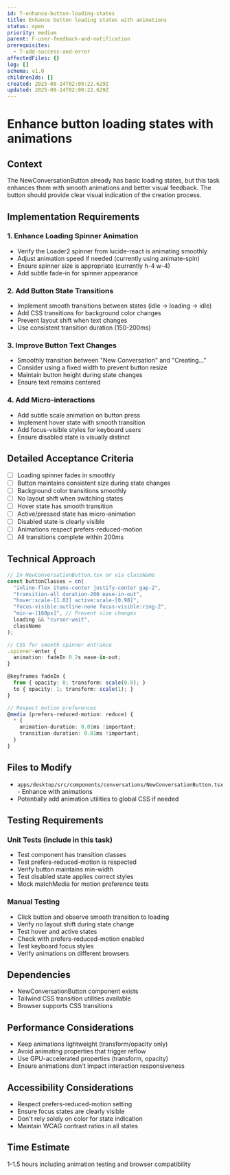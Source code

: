 ```yaml
---
id: T-enhance-button-loading-states
title: Enhance button loading states with animations
status: open
priority: medium
parent: F-user-feedback-and-notification
prerequisites:
  - T-add-success-and-error
affectedFiles: {}
log: []
schema: v1.0
childrenIds: []
created: 2025-08-24T02:09:22.629Z
updated: 2025-08-24T02:09:22.629Z
---
```


# Enhance button loading states with animations

## Context

The NewConversationButton already has basic loading states, but this task enhances them with smooth animations and better visual feedback. The button should provide clear visual indication of the creation process.

## Implementation Requirements

### 1. Enhance Loading Spinner Animation

- Verify the Loader2 spinner from lucide-react is animating smoothly
- Adjust animation speed if needed (currently using animate-spin)
- Ensure spinner size is appropriate (currently h-4 w-4)
- Add subtle fade-in for spinner appearance

### 2. Add Button State Transitions

- Implement smooth transitions between states (idle → loading → idle)
- Add CSS transitions for background color changes
- Prevent layout shift when text changes
- Use consistent transition duration (150-200ms)

### 3. Improve Button Text Changes

- Smoothly transition between "New Conversation" and "Creating..."
- Consider using a fixed width to prevent button resize
- Maintain button height during state changes
- Ensure text remains centered

### 4. Add Micro-interactions

- Add subtle scale animation on button press
- Implement hover state with smooth transition
- Add focus-visible styles for keyboard users
- Ensure disabled state is visually distinct

## Detailed Acceptance Criteria

- [ ] Loading spinner fades in smoothly
- [ ] Button maintains consistent size during state changes
- [ ] Background color transitions smoothly
- [ ] No layout shift when switching states
- [ ] Hover state has smooth transition
- [ ] Active/pressed state has micro-animation
- [ ] Disabled state is clearly visible
- [ ] Animations respect prefers-reduced-motion
- [ ] All transitions complete within 200ms

## Technical Approach

```typescript
// In NewConversationButton.tsx or via className
const buttonClasses = cn(
  "inline-flex items-center justify-center gap-2",
  "transition-all duration-200 ease-in-out",
  "hover:scale-[1.02] active:scale-[0.98]",
  "focus-visible:outline-none focus-visible:ring-2",
  "min-w-[160px]", // Prevent size changes
  loading && "cursor-wait",
  className
);

// CSS for smooth spinner entrance
.spinner-enter {
  animation: fadeIn 0.2s ease-in-out;
}

@keyframes fadeIn {
  from { opacity: 0; transform: scale(0.8); }
  to { opacity: 1; transform: scale(1); }
}

// Respect motion preferences
@media (prefers-reduced-motion: reduce) {
  * {
    animation-duration: 0.01ms !important;
    transition-duration: 0.01ms !important;
  }
}
```

## Files to Modify

- `apps/desktop/src/components/conversations/NewConversationButton.tsx` - Enhance with animations
- Potentially add animation utilities to global CSS if needed

## Testing Requirements

### Unit Tests (include in this task)

- Test component has transition classes
- Test prefers-reduced-motion is respected
- Verify button maintains min-width
- Test disabled state applies correct styles
- Mock matchMedia for motion preference tests

### Manual Testing

- Click button and observe smooth transition to loading
- Verify no layout shift during state change
- Test hover and active states
- Check with prefers-reduced-motion enabled
- Test keyboard focus styles
- Verify animations on different browsers

## Dependencies

- NewConversationButton component exists
- Tailwind CSS transition utilities available
- Browser supports CSS transitions

## Performance Considerations

- Keep animations lightweight (transform/opacity only)
- Avoid animating properties that trigger reflow
- Use GPU-accelerated properties (transform, opacity)
- Ensure animations don't impact interaction responsiveness

## Accessibility Considerations

- Respect prefers-reduced-motion setting
- Ensure focus states are clearly visible
- Don't rely solely on color for state indication
- Maintain WCAG contrast ratios in all states

## Time Estimate

1-1.5 hours including animation testing and browser compatibility
